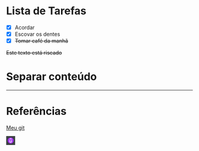 # Lista de Tarefas

- [x] Acordar
- [x] Escovar os dentes
- [x] ~~Tomar café da manhã~~

~~Este texto está riscado~~

# Separar conteúdo

---

# Referências

[Meu git][git]

![imagem][udemy]






[udemy]: udemy.png

[git]: https://github.com/guilinares
